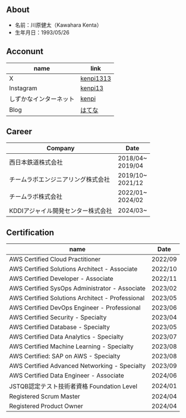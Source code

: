 ## About
- 名前：川原健太（Kawahara Kenta）
- 生年月日：1993/05/26

## Acconunt

| name | link |
|---------|---------|
| X | [kenpi1313](https://twitter.com/kenpi1313)    |
| Instagram|[kenpi13](https://www.instagram.com/kenpi1313/)|
|しずかなインターネット|[kenpi](https://sizu.me/kenpi)|
|Blog|[はてな](https://kenpi-tech.hatenablog.com/)|

## Career

| Company | Date |
|---------|---------|
| 西日本鉄道株式会社 |2018/04~<br>2019/04|
| チームラボエンジニアリング株式会社|2019/10~<br>2021/12|
| チームラボ株式会社|2022/01~<br>2024/02|
| KDDIアジャイル開発センター株式会社|2024/03~<br>|

## Certification

| name | Date |
|---------|---------|
| AWS Certified Cloud Practitioner |2022/09|
| AWS Certified Solutions Architect - Associate|2022/10|
| AWS Certified Developer - Associate|2022/11|
| AWS Certified SysOps Administrator - Associate|2023/02|
| AWS Certified Solutions Architect - Professional|2023/05|
| AWS Certified DevOps Engineer - Professional|2023/06|
| AWS Certified Security - Specialty|2023/04|
| AWS Certified Database - Specialty|2023/05|
| AWS Certified Data Analytics - Specialty|2023/07|
| AWS Certified Machine Learning - Specialty|2023/08|
| AWS Certified: SAP on AWS - Specialty|2023/08|
| AWS Certified Advanced Networking - Specialty|2023/09|
| AWS Certified Data Engineer - Associate|2024/06|
| JSTQB認定テスト技術者資格 Foundation Level|2024/01|
| Registered Scrum Master|2024/04|
| Registered Product Owner|2024/04|
